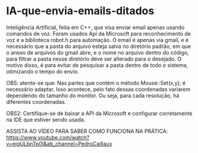# IA-que-envia-emails-ditados
Inteligência Artificial, feita em C++, que visa enviar email apenas usando comandos de voz. Foram usados Api da Microsoft para reconhecimento de voz e a biblioteca robot.h para automação. O email é apenas via gmail, e é necessário que a pasta do arquivo esteja salva no diretório padrão, em que o anexo de arquivos do gmail abre, e o nome no arquivo dentro do código, para filtrar a pasta nesse diretório deve ser alterado para o desejado. O motivo disso, é para evitar de pesquisar a pasta dentro de todo o sistema, otimizando o tempo do envio.


OBS: atente-se que: Nas partes que contém o método Mouse::Set(x,y); é necessário adaptar. Isso acontece, pelo fato dessas coordenadas variarem dependendo do tamanho do monitor. Ou seja, para cada resolução, há diferentes coordenadas.

OBS2: Certifique-se de baixar a API da Microsoft e configurar corretamente na IDE que estiver sendo usada.

ASSISTA AO VÍDEO PARA SABER COMO FUNCIONA NA PRÁTICA: https://www.youtube.com/watch?v=eigULbnTp0I&ab_channel=PedroCaillaux
